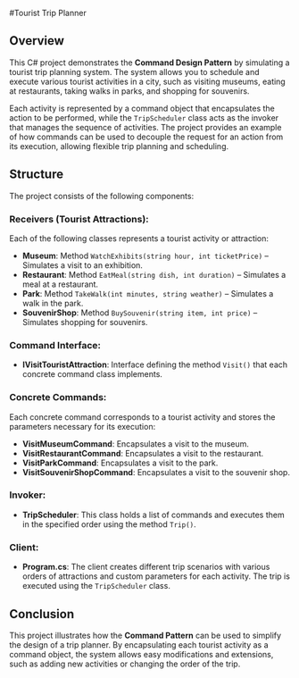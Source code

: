 
#Tourist Trip Planner

## Overview
This C# project demonstrates the **Command Design Pattern** by simulating a tourist trip planning system. The system allows you to schedule and execute various tourist activities in a city, such as visiting museums, eating at restaurants, taking walks in parks, and shopping for souvenirs.

Each activity is represented by a command object that encapsulates the action to be performed, while the `TripScheduler` class acts as the invoker that manages the sequence of activities. The project provides an example of how commands can be used to decouple the request for an action from its execution, allowing flexible trip planning and scheduling.

## Structure
The project consists of the following components:

### Receivers (Tourist Attractions):
Each of the following classes represents a tourist activity or attraction:
- **Museum**: Method `WatchExhibits(string hour, int ticketPrice)` – Simulates a visit to an exhibition.
- **Restaurant**: Method `EatMeal(string dish, int duration)` – Simulates a meal at a restaurant.
- **Park**: Method `TakeWalk(int minutes, string weather)` – Simulates a walk in the park.
- **SouvenirShop**: Method `BuySouvenir(string item, int price)` – Simulates shopping for souvenirs.

### Command Interface:
- **IVisitTouristAttraction**: Interface defining the method `Visit()` that each concrete command class implements.

### Concrete Commands:
Each concrete command corresponds to a tourist activity and stores the parameters necessary for its execution:
- **VisitMuseumCommand**: Encapsulates a visit to the museum.
- **VisitRestaurantCommand**: Encapsulates a visit to the restaurant.
- **VisitParkCommand**: Encapsulates a visit to the park.
- **VisitSouvenirShopCommand**: Encapsulates a visit to the souvenir shop.

### Invoker:
- **TripScheduler**: This class holds a list of commands and executes them in the specified order using the method `Trip()`.

### Client:
- **Program.cs**: The client creates different trip scenarios with various orders of attractions and custom parameters for each activity. The trip is executed using the `TripScheduler` class.

## Conclusion
This project illustrates how the **Command Pattern** can be used to simplify the design of a trip planner. By encapsulating each tourist activity as a command object, the system allows easy modifications and extensions, such as adding new activities or changing the order of the trip.
